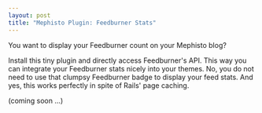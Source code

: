```yaml
--- 
layout: post
title: "Mephisto Plugin: Feedburner Stats"
---
```

<p>You want to display your Feedburner count on your Mephisto blog?</p>

<p>Install this tiny plugin and directly access Feedburner's API. This way you can integrate your Feedburner stats nicely into your themes. No, you do not need to use that clumpsy Feedburner badge to display your feed stats. And yes, this works perfectly in spite of Rails' page caching.</p>

<p>(coming soon ...)</p>
